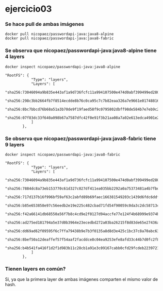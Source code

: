 # ejercicio03

### Se hace pull de ambas imágenes

```
docker pull nicopaez/passwordapi-java:java8-alpine
docker pull nicopaez/passwordapi-java:java8-fabric
```

### Se observa que nicopaez/passwordapi-java:java8-alpine tiene 4 layers

`docker inspect nicopaez/passwordapi-java:java8-alpine`

```
"RootFS": {
            "Type": "layers",
            "Layers": [
                "sha256:73046094a9b835e443af1a9d736fcfc11a994107500e474d0abf399499ed280c",
                "sha256:298c3bb2664fb7f8514ecdde8b76c0ca95c7c7b82eaa326a7e9661e017488164",
                "sha256:8bc7bbcd76b68a51a3b70de9f19faed58f9c0795802dbff98de584b7e7eb9c22",
                "sha256:07f83dc33f640a098b67a7587dfc42f0e91f3b21aa08a7a02e613edca4901e22"
            ]
        },
```

### Se observa que nicopaez/passwordapi-java:java8-fabric tiene 9 layers

`docker inspect nicopaez/passwordapi-java:java8-fabric`

```
"RootFS": {
            "Type": "layers",
            "Layers": [
                "sha256:73046094a9b835e443af1a9d736fcfc11a994107500e474d0abf399499ed280c",
                "sha256:7884dc8a73eb153770c61d327c027df411ea035bb2292a0a75373481a4b7fbd0",
                "sha256:717d137b16f996bf59af63c2abfd89b69faec166381549203c1439d6fdc6ddf2",
                "sha256:b85e653858e97c56eedb2e19e225c482cbad71fd54f90059c0da3c2dc58713cf",
                "sha256:f42a66141db68550a56f7b8c4cd9e2f0127d94accfe77e124f4b68999e9374b3",
                "sha256:ad275ed181794a5e37d0b3964e23ecedbd272a03ba26215f8d83de65e27436a3",
                "sha256:dd69ad62f09595f6c7ffa79438b9e7b3f0135a8d8d3e425c1bc37c8a70abc635",
                "sha256:8bef50a12deaffef57f54aaf2facddce8c04ea9253efe8afd33c44b7d0fc2f8e",
                "sha256:b4b541fa416f1d2f1d983b11c28cb1a91e3c09167cabb0cfd29fcdeb2239721c"
            ]
        },
```

### Tienen layers en común?

Si, ya que la primera layer de ambas imágenes comparten el mismo valor de hash.
